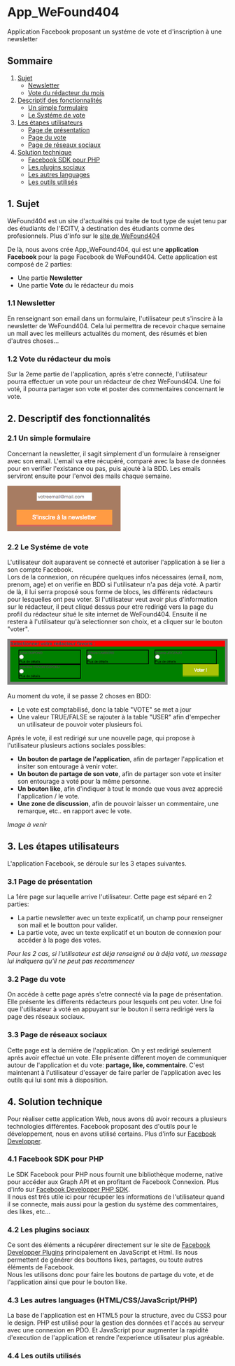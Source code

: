 # App_WeFound404
Application Facebook proposant un systéme de vote et d'inscription à une newsletter


## Sommaire
1. [Sujet](#sujet)
    * [Newsletter](#newsl)
    * [Vote du rédacteur du mois](#vote)
2. [Descriptif des fonctionnalités](#descFonc)
    * [Un simple formulaire](#simForm)
    * [Le Systéme de vote](#systVote)
3. [Les étapes utilisateurs](#etapUtil)
    * [Page de présentation](#Ppres)
    * [Page du vote](#Pvote)
    * [Page de réseaux sociaux](#Prs)
4. [Solution technique](#solTech)
    * [Facebook SDK pour PHP](#FbSDK)
    * [Les plugins sociaux](#plugSoc)
    * [Les autres languages](#autrLang)
    * [Les outils utilisés](#outils)



## 1. Sujet <a id="sujet"></a> 

WeFound404 est un site d'actualités qui traite de tout type de sujet tenu par des étudiants de l'ECITV,
à destination des étudiants comme des profesionnels. Plus d'info sur le [site de WeFound404](http://wefound404.fr/)

De là, nous avons crée App_WeFound404, qui est une **application Facebook** pour la page Facebook de WeFound404.
Cette application est composé de 2 parties:
* Une partie **Newsletter**
* Une partie **Vote** du le rédacteur du mois

### 1.1 Newsletter <a id="newsl"></a> 
En renseignant son email dans un formulaire, l'utilisateur peut s'inscire à la newsletter de WeFound404.
Cela lui permettra de recevoir chaque semaine un mail avec les meilleurs actualités du moment, des résumés et bien d'autres choses...

### 1.2 Vote du rédacteur du mois <a id="vote"></a> 
Sur la 2eme partie de l'application, aprés s'etre connecté, l'utilisateur pourra effectuer un vote pour un rédacteur de chez WeFound404. Une foi voté, il pourra partager son vote et poster des commentaires concernant le vote.




## 2. Descriptif des fonctionnalités <a id="descFonc"></a> 
### 2.1 Un simple formulaire <a id="simForm"></a>
Concernant la newsletter, il sagit simplement d'un formulaire à renseigner avec son email. L'email va etre récupéré, comparé avec la base de données pour en verifier l'existance ou pas, puis ajouté à la BDD. Les emails serviront ensuite pour l'envoi des mails chaque semaine.

![Alt text](/img/field_newsletter.png "Formulaire d'inscription")

### 2.2 Le Systéme de vote <a id="systVote"></a> 
L'utilisateur doit auparavent se connecté et autoriser l'application à se lier a son compte Facebook.<br/>
Lors de la connexion, on récupére quelques infos nécessaires (email, nom, prenom, age) et on verifie en BDD si l'utilisateur n'a pas déja voté.
A partir de là, il lui serra proposé sous forme de blocs, les différents rédacteurs pour lesquelles ont peu voter.
Si l'utilisateur veut avoir plus d'information sur le rédacteur, il peut cliqué dessus pour etre redirigé vers la page du profil du rédacteur situé le site internet de WeFound404.
Ensuite il ne restera à l'utilisateur qu'à selectionner son choix, et a cliquer sur le bouton "voter".

![Alt text](/img/field_vote.png "Formulaire de vote")

Au moment du vote, il se passe 2 choses en BDD:
* Le vote est comptabilisé, donc la table "VOTE" se met a jour
* Une valeur TRUE/FALSE se rajouter à la table "USER" afin d'empecher un utilisateur de pouvoir voter plusieurs foi. 

Aprés le vote, il est redirigé sur une nouvelle page, qui propose à l'utilisateur plusieurs actions sociales possibles:
* **Un bouton de partage de l'application**, afin de partager l'application et insiter son entourage à venir voter.
* **Un bouton de partage de son vote**, afin de partager son vote et insiter son entourage a voté pour la même personne.
* **Un bouton like**, afin d'indiquer à tout le monde que vous avez apprecié l'application / le vote.
* **Une zone de discussion**, afin de pouvoir laisser un commentaire, une remarque, etc.. en rapport avec le vote.

*Image à venir*



## 3. Les étapes utilisateurs <a id="etapUtil"></a> 
L'application Facebook, se déroule sur les 3 etapes suivantes.

### 3.1 Page de présentation <a id="Ppres"></a> 
La 1ére page sur laquelle arrive l'utilisateur. Cette page est séparé en 2 parties:
* La partie newsletter avec un texte explicatif, un champ pour renseigner son mail et le boutton pour valider.
* La partie vote, avec un texte explicatif et un bouton de connexion pour accéder à la page des votes.

*Pour les 2 cas, si l'utilisateur est déja renseigné ou à déja voté, un message lui indiquera qu'il ne peut pas recommencer*

### 3.2 Page du vote <a id="Pvote"></a>
On accéde à cette page aprés s'etre connecté via la page de présentation.<br>
Elle présente les differents rédacteurs pour lesquels ont peu voter. Une foi que l'utilisateur à voté en appuyant sur le bouton il serra redirigé vers la page des réseaux sociaux.

### 3.3 Page de réseaux sociaux <a id="Prs"></a> 
Cette page est la derniére de l'application. On y est redirigé seulement aprés avoir effectué un vote.
Elle présente different moyen de communiquer autour de l'application et du vote: **partage, like, commentaire**.
C'est maintenant à l'utilisateur d'essayer de faire parler de l'application avec les outils qui lui sont mis à disposition.



## 4. Solution technique <a id="solTech"></a> 

Pour réaliser cette application Web, nous avons dû avoir recours a plusieurs technologies différentes.
Facebook proposant des d'outils pour le développement, nous en avons utilisé certains. Plus d'info sur [Facebook Developper](https://developers.facebook.com/).

### 4.1 Facebook SDK pour PHP <a id="FbSDK"></a> 
Le SDK Facebook pour PHP nous fournit une bibliothèque moderne, native pour accéder aux Graph API  et en profitant de Facebook Connexion. Plus d'info sur [Facebook Developper PHP SDK](https://developers.facebook.com/docs/reference/php/4.0.0).<br>
Il nous est  trés utile ici pour récupéer les informations de l'utilisateur quand il se connecte, mais aussi pour la gestion du systéme des commentaires, des likes, etc...

### 4.2 Les plugins sociaux <a id="plugSoc"></a> 
Ce sont des éléments a récupérer directement sur le site de [Facebook Developper Plugins](https://developers.facebook.com/docs/plugins) principalement en JavaScript et Html. Ils nous permettent de générer des bouttons likes, partages, ou toute autres éléments de Facebook.<br>
Nous les utilisons donc pour faire les boutons de partage du vote, et de l'application ainsi que pour le bouton like.  

### 4.3 Les autres languages (HTML/CSS/JavaScript/PHP) <a id="autrLang"></a> 
La base de l'application est en HTML5 pour la structure, avec du CSS3 pour le design.
PHP est utilisé pour la gestion des données et l'accés au serveur avec une connexion en PDO. Et JavaScript pour augmenter la rapidité d'execution de l'application et rendre l'experience utilisateur plus agréable.

### 4.4 Les outils utilisés <a id="outils"></a>





